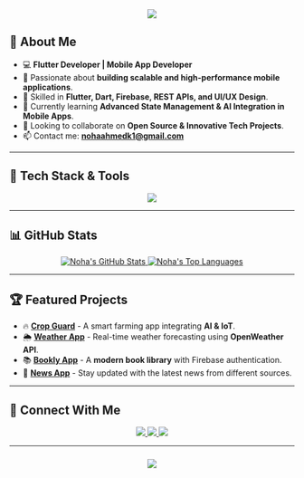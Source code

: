 <div align="center">
    <img src="https://readme-typing-svg.herokuapp.com/?font=Righteous&size=35&center=true&vCenter=true&width=500&height=70&duration=4000&lines=Hello+World!+👋;+I'm+Noha+Ahmed+Mohamed!+🚀" />
</div>

## 🌟 About Me

- 💻 **Flutter Developer | Mobile App Developer**
- 🚀 Passionate about **building scalable and high-performance mobile applications**.
- 🎯 Skilled in **Flutter, Dart, Firebase, REST APIs, and UI/UX Design**.
- 🌱 Currently learning **Advanced State Management & AI Integration in Mobile Apps**.
- 👯 Looking to collaborate on **Open Source & Innovative Tech Projects**.
- 📫 Contact me: **nohaahmedk1@gmail.com**

---

## 🚀 Tech Stack & Tools

<div align="center">
    <img src="https://skillicons.dev/icons?i=dart,flutter,firebase,androidstudio,git,github,figma,postman" /><br>
</div>

---

## 📊 GitHub Stats

<div align="center">
    <a href="https://github.com/NohaAhmedk/github-readme-stats">
        <img alt="Noha's GitHub Stats" src="https://github-readme-stats.vercel.app/api?username=NohaAhmedk&show_icons=true&count_private=true&theme=radical&hide_border=true" />
    </a>
    <a href="https://github.com/NohaAhmedk/github-readme-stats">
        <img alt="Noha's Top Languages" src="https://github-readme-stats.vercel.app/api/top-langs/?username=NohaAhmedk&langs_count=8&layout=compact&theme=radical&hide_border=true" />
    </a>
</div>

---

## 🏆 Featured Projects

- 🔥 [**Crop Guard**](https://github.com/NohaAhmedk/crop-guard) - A smart farming app integrating **AI & IoT**.
- 🌦️ [**Weather App**](https://github.com/NohaAhmedk/weather_app) - Real-time weather forecasting using **OpenWeather API**.
- 📚 [**Bookly App**](https://github.com/NohaAhmedk/BooklyApp) - A **modern book library** with Firebase authentication.
- 📰 [**News App**](https://github.com/NohaAhmedk/NewsApp) - Stay updated with the latest news from different sources.

---

## 🤝 Connect With Me

<div align="center">
    <a href="https://linkedin.com/in/nohaahmedk1" target="_blank">
        <img src="https://img.shields.io/badge/LinkedIn-0077B5?style=for-the-badge&logo=linkedin&logoColor=white" />
    </a>
    <a href="mailto:nohaahmedk1@gmail.com">
        <img src="https://img.shields.io/badge/Gmail-D14836?style=for-the-badge&logo=gmail&logoColor=white" />
    </a>
    <a href="https://github.com/NohaAhmedk">
        <img src="https://img.shields.io/badge/GitHub-100000?style=for-the-badge&logo=github&logoColor=white" />
    </a>
</div>

---

<h3 align="center">
    <img src="https://readme-typing-svg.herokuapp.com/?font=Righteous&size=25&center=true&vCenter=true&width=500&height=70&duration=4000&lines=Thanks+for+visiting!+💜;+Feel+free+to+connect!+🚀" />
</h3>
